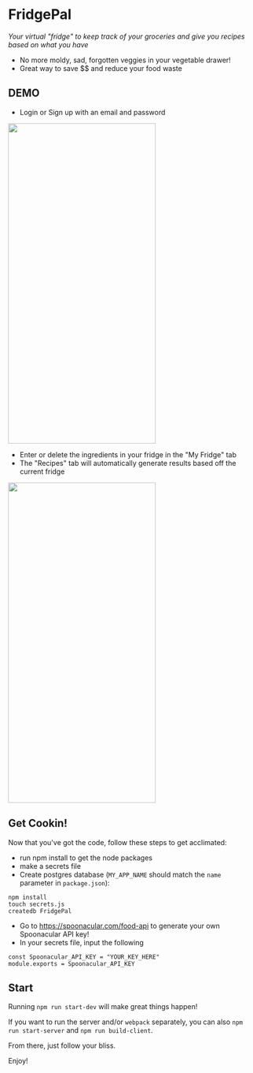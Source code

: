 # FridgePal

_Your virtual "fridge" to keep track of your groceries and give you recipes based on what you have_

* No more moldy, sad, forgotten veggies in your vegetable drawer!
* Great way to save $$ and reduce your food waste

## DEMO

* Login or Sign up with an email and password
<img width="300px" height="650px" src="./public/logIn.gif">

* Enter or delete the ingredients in your fridge in the "My Fridge" tab
* The "Recipes" tab will automatically generate results based off the current fridge
<img width="300px" height="650px" src="./public/appDemo.gif">


## Get Cookin!

Now that you've got the code, follow these steps to get acclimated:

* run npm install to get the node packages
* make a secrets file
* Create postgres database (`MY_APP_NAME` should match the `name`
  parameter in `package.json`):

```
npm install
touch secrets.js
createdb FridgePal
```

* Go to https://spoonacular.com/food-api to generate your own Spoonacular API key!
* In your secrets file, input the following

```
const Spoonacular_API_KEY = "YOUR_KEY_HERE"
module.exports = Spoonacular_API_KEY
```


## Start

Running `npm run start-dev` will make great things happen!

If you want to run the server and/or `webpack` separately, you can also
`npm run start-server` and `npm run build-client`.

From there, just follow your bliss.

Enjoy!